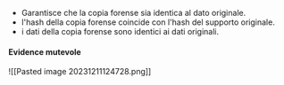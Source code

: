
- Garantisce che la copia forense sia identica al dato originale.
- l'hash della copia forense coincide con l'hash del supporto originale. 
- i dati della copia forense sono identici ai dati originali.
#### Evidence mutevole 

![[Pasted image 20231211124728.png]]
